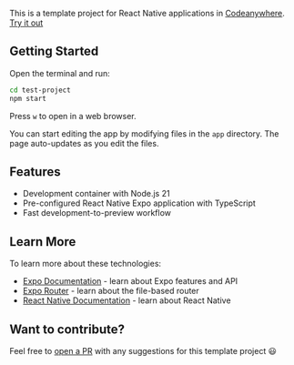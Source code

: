 This is a template project for React Native applications in [Codeanywhere](https://codeanywhere.com/).
[Try it out](https://app.codeanywhere.com/#https://github.com/Codeanywhere-Templates/react-native)

## Getting Started

Open the terminal and run:

```bash
cd test-project
npm start
```

Press `w` to open in a web browser.

You can start editing the app by modifying files in the `app` directory. The page auto-updates as you edit the files.

## Features

- Development container with Node.js 21
- Pre-configured React Native Expo application with TypeScript
- Fast development-to-preview workflow

## Learn More

To learn more about these technologies:

- [Expo Documentation](https://docs.expo.dev/) - learn about Expo features and API
- [Expo Router](https://docs.expo.dev/router/introduction/) - learn about the file-based router
- [React Native Documentation](https://reactnative.dev/) - learn about React Native

## Want to contribute?

Feel free to [open a PR](https://github.com/Codeanywhere-Templates/react-native) with any suggestions for this template project 😃
